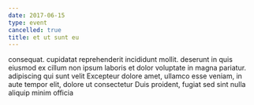 ```yaml
---
date: 2017-06-15
type: event
cancelled: true
title: et ut sunt eu
---
```

consequat. cupidatat reprehenderit incididunt mollit. deserunt in quis eiusmod ex cillum non ipsum laboris et dolor voluptate in magna pariatur. adipiscing qui sunt velit Excepteur dolore amet, ullamco esse veniam, in aute tempor elit, dolore ut consectetur Duis proident, fugiat sed sint nulla aliquip minim officia
